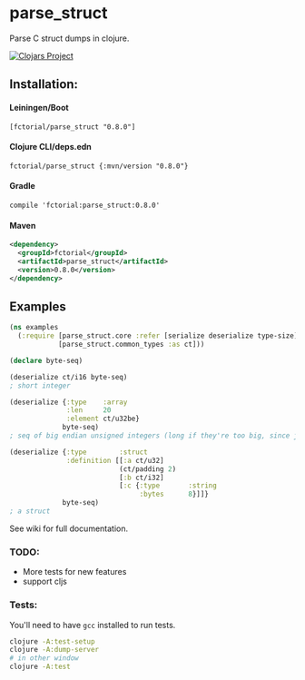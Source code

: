 # parse_struct

Parse C struct dumps in clojure.

[![Clojars Project](https://img.shields.io/clojars/v/fctorial/parse_struct.svg)](https://clojars.org/fctorial/parse_struct)

## Installation:

#### Leiningen/Boot

    [fctorial/parse_struct "0.8.0"]

#### Clojure CLI/deps.edn

    fctorial/parse_struct {:mvn/version "0.8.0"}

#### Gradle

    compile 'fctorial:parse_struct:0.8.0'

#### Maven

```xml
<dependency>
  <groupId>fctorial</groupId>
  <artifactId>parse_struct</artifactId>
  <version>0.8.0</version>
</dependency>
```

## Examples

```clojure
(ns examples
  (:require [parse_struct.core :refer [serialize deserialize type-size]]
            [parse_struct.common_types :as ct]))

(declare byte-seq)

(deserialize ct/i16 byte-seq)
; short integer

(deserialize {:type    :array
              :len     20
              :element ct/u32be}
             byte-seq)
; seq of big endian unsigned integers (long if they're too big, since java doesn't have unsigned. Large longs are stored in bigint)

(deserialize {:type        :struct
              :definition [[:a ct/u32]
                           (ct/padding 2)
                           [:b ct/i32]
                           [:c {:type       :string
                                :bytes      8}]]}
             byte-seq)
; a struct
```

See wiki for full documentation.

### TODO:

* More tests for new features
* support cljs

### Tests:

You'll need to have `gcc` installed to run tests.

```sh
clojure -A:test-setup
clojure -A:dump-server
# in other window
clojure -A:test
```

